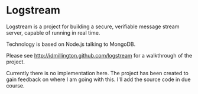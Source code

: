 Logstream
=========

Logstream is a project for building a secure, verifiable message
stream server, capable of running in real time.

Technology is based on Node.js talking to MongoDB.

Please see http://idmillington.github.com/logstream for a walkthrough
of the project.

Currently there is no implementation here. The project has been
created to gain feedback on where I am going with this. I'll add the
source code in due course.